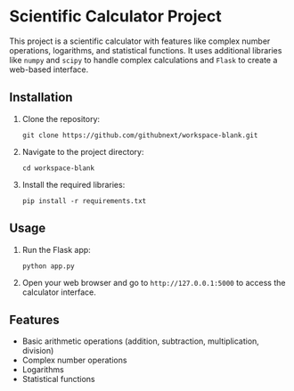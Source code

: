 # Scientific Calculator Project

This project is a scientific calculator with features like complex number operations, logarithms, and statistical functions. It uses additional libraries like `numpy` and `scipy` to handle complex calculations and `Flask` to create a web-based interface.

## Installation

1. Clone the repository:
   ```
   git clone https://github.com/githubnext/workspace-blank.git
   ```
2. Navigate to the project directory:
   ```
   cd workspace-blank
   ```
3. Install the required libraries:
   ```
   pip install -r requirements.txt
   ```

## Usage

1. Run the Flask app:
   ```
   python app.py
   ```
2. Open your web browser and go to `http://127.0.0.1:5000` to access the calculator interface.

## Features

- Basic arithmetic operations (addition, subtraction, multiplication, division)
- Complex number operations
- Logarithms
- Statistical functions
